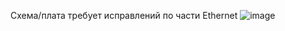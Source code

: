 Схема/плата требует исправлений по части Ethernet
![image](https://github.com/user-attachments/assets/9dbac2e0-6875-4b88-9842-aa8c0703dd4f)

